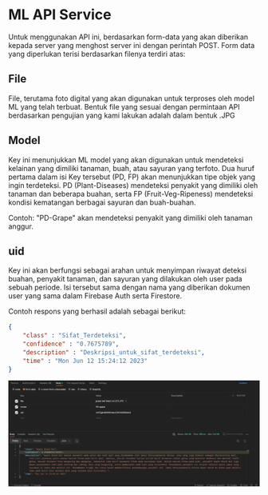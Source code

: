 # ML API Service

Untuk menggunakan API ini, berdasarkan form-data yang akan diberikan kepada server yang menghost server ini dengan perintah POST. Form data yang diperlukan terisi berdasarkan filenya terdiri atas:

## File

File, terutama foto digital yang akan digunakan untuk terproses oleh model ML yang telah terbuat. Bentuk file yang sesuai dengan permintaan API berdasarkan pengujian yang kami lakukan adalah dalam bentuk .JPG

## Model

Key ini menunjukkan ML model yang akan digunakan untuk mendeteksi kelainan yang dimiliki tanaman, buah, atau sayuran yang terfoto. Dua huruf pertama dalam isi Key tersebut (PD, FP) akan menunjukkan tipe objek yang ingin terdeteksi. PD (Plant-Diseases) mendeteksi penyakit yang dimiliki oleh tanaman dan beberapa buahan, serta FP (Fruit-Veg-Ripeness) mendeteksi kondisi kematangan berbagai sayuran dan buah-buahan.

Contoh: "PD-Grape" akan mendeteksi penyakit yang dimiliki oleh tanaman anggur. 

## uid

Key ini akan berfungsi sebagai arahan untuk menyimpan riwayat deteksi buahan, penyakit tanaman, dan sayuran yang dilakukan oleh user pada sebuah periode. Isi tersebut sama dengan nama yang diberikan dokumen user yang sama dalam Firebase Auth serta Firestore.

Contoh respons yang berhasil adalah sebagai berikut:

```json
{
    "class" : "Sifat_Terdeteksi",
    "confidence" : "0.7675789",
    "description" : "Deskripsi_untuk_sifat_terdeteksi",
    "time" : "Mon Jun 12 15:24:12 2023"
}
```

![Successful Request Screenshot](Capture.JPG)